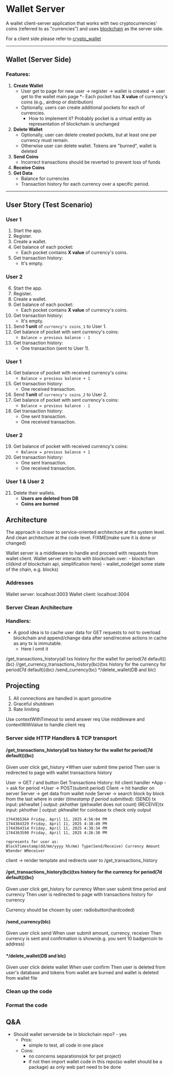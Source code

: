 # Wallet Server
A wallet client-server application that works with two cryptocurrencies' coins (referred to as "currencies") and uses [blockchain](https://github.com/pathfinder177/blockchain_go) as the server side.

For a client side please refer to [crypto_wallet](https://github.com/pathfinder177/crypto_wallet)

---

## Wallet (Server Side)

### Features:
1. **Create Wallet**
   - User get to page for new user -> register -> wallet is created -> user get to the wallet main page
   *- Each pocket has **X value** of currency's coins (e.g., airdrop or distribution)
   - Optionally, users can create additional pockets for each of currencies.
        - How to implement it? Probably pocket is a virtual entity as representation of blockchain is unchanged
3. **Delete Wallet**
   - Optionally, user can delete created pockets, but at least one per currency must remain.
   - Otherwise user can delete wallet. Tokens are "burned", wallet is deleted
4. **Send Coins**
   - Incorrect transactions should be reverted to prevent loss of funds
5. **Receive Coins**
6. **Get Data**
   - Balance for currencies
   - Transaction history for each currency over a specific period.

---

## User Story (Test Scenario)

### **User 1**
1. Start the app.  
2. Register.  
3. Create a wallet.  
4. Get balance of each pocket:  
   - Each pocket contains **X value** of currency's coins.  
5. Get transaction history:  
   - It's empty.  

### **User 2**
6. Start the app.  
7. Register.  
8. Create a wallet.  
9. Get balance of each pocket:  
   - Each pocket contains **X value** of currency's coins.  
10. Get transaction history:  
    - It's empty.  
11. Send **1 unit** of `currency's coins_1` to User 1.  
12. Get balance of pocket with sent currency's coins:  
    - `Balance = previous balance - 1`  
13. Get transaction history:  
    - One transaction (sent to User 1).  

### **User 1**
14. Get balance of pocket with received currency's coins:  
    - `Balance = previous balance + 1`  
15. Get transaction history:  
    - One received transaction.  
16. Send **1 unit** of `currency's coins_2` to User 2.  
17. Get balance of pocket with sent currency's coins:  
    - `Balance = previous balance - 1`  
18. Get transaction history:  
    - One sent transaction.  
    - One received transaction.  

### **User 2**
19. Get balance of pocket with received currency's coins:  
    - `Balance = previous balance + 1`  
20. Get transaction history:  
    - One sent transaction.  
    - One received transaction.  

### **User 1 & User 2**
21. Delete their wallets.
    - **Users are deleted from DB**
    - **Coins are burned**

## Architecture
The approach is closer to service-oriented architecture at the system level.
And clean architecture at the code level. FIXME(make sure it is done or changed)

Wallet server is a middleware to handle and proceed with requests from wallet client.
Wallet server interacts with blockchain over:
    - blockchain cli(kind of blockchain api, simplification here)
    - wallet_node(get some state of the chain, e.g. blocks)

### Addresses

Wallet server: localhost:3003
Wallet client: localhost:3004

### Server Clean Architecture

### Handlers:
- A good idea is to cache user data for GET requests to not to overload blockchain
    and append/change data after send/receive actions in cache as any tx is immutable.
    - Here I omit it

/get_transactions_history(all txs history for the wallet for period(7d default))(bc)
//get_currency_transactions_history(bc)(txs history for the currency for period(7d default))(bc)
/send_currency(bc)
*/delete_wallet(DB and blc)

## Projecting
1. All connections are handled in apart goroutine
2. Graceful shutdown
3. Rate limiting

Use contextWithTimeout to send answer req
Use middleware and contextWithValue to handle client req

### Server side HTTP Handlers & TCP transport
#### /get_transactions_history(all txs history for the wallet for period(7d default))(bc)
Given user click get_history
*When user submit time period
Then user is redirected to page with wallet transactions history

User -> GET / and button Get Transactions History: hit client handler
*App -> ask for period
*User -> POST(submit period)
Client -> hit handler on server
Server -> get data from wallet node
Server -> search block by block from the last where in order (*timestamp if period submitted*):
    (SEND) tx input: pkhwallet | output: pkhother (pkhwallet does not count)
    (RECEIVE)tx input: pkhother | output: pkhwallet
    for coinbase tx check only output
    
    1744365364 Friday, April 11, 2025 4:56:04 PM
    1744364329 Friday, April 11, 2025 4:38:49 PM
    1744364314 Friday, April 11, 2025 4:38:34 PM
    1744363590 Friday, April 11, 2025 4:26:30 PM

    represents for user as:
    BlockTimestamp(dd/mm/yyyy hh/mm) Type(Send/Receive) Currency Amount WSender WReceiver

client -> render template and redirects user to /get_transactions_history


#### /get_transactions_history(bc)(txs history for the currency for period(7d default))(bc)
Given user click get_history for currency
When user submit time period and currency
Then user is redirected to page with transactions history for currency

Currency should be chosen by user: radiobutton(hardcoded)

#### /send_currency(blc)
Given user click send
When user submit amount, currency, receiver
Then currency is sent and confirmation is shown(e.g. you sent 10 badgercoin to address)

#### */delete_wallet(DB and blc)
Given user click delete wallet
When user confirm
Then user is deleted from user's database and tokens from wallet are burned and wallet is deleted from wallet file

### Clean up the code
### Format the code

## Q&A
- Should wallet serverside be in blockchain repo? - yes
    - Pros: 
        - simple to test, all code in one place
    - Cons: 
        - no concerns separations(ok for pet project)
        - if not then import wallet code in this repo(so wallet should be a package) as only web part need to be done
